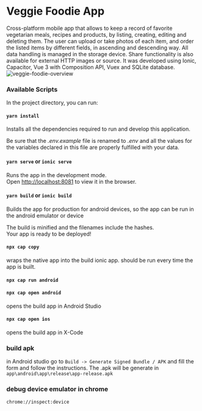 # Veggie Foodie App

Cross-platform mobile app that allows to keep a record of favorite vegetarian meals, recipes and products, by listing, creating, editing and deleting them. The user can upload or take photos of each item, and order the listed items by different fields, in ascending and descending way. All data handling is managed in the storage device. Share functionality is also available for external HTTP images or source.  It was developed using Ionic, Capacitor, Vue 3 with Composition API, Vuex and SQLite database.
![veggie-foodie-overview](https://user-images.githubusercontent.com/43031902/126183764-04281715-b8ae-4085-b8e0-5bdcfa57cc51.png)


### Available Scripts

In the project directory, you can run:

#### `yarn install`

Installs all the dependencies required to run and develop this application.

Be sure that the _.env.example_ file is renamed to _.env_ and all the values for the variables declared in this file are properly fulfilled with your data.

#### `yarn serve` or `ionic serve`

Runs the app in the development mode.\
Open [http://localhost:8081](http://localhost:8081) to view it in the browser.


#### `yarn build` or `ionic build`

Builds the app for production for android devices, so the app can be run in the android emulator or device

The build is minified and the filenames include the hashes.\
Your app is ready to be deployed!

#### `npx cap copy`
wraps the native app into the build ionic app. should be run every time the app is built.

#### `npx cap run android`

#### `npx cap open android`
opens the build app in Android Studio

#### `npx cap open ios`
opens the build app in X-Code

### build apk
in Android studio go to `Build -> Generate Signed Bundle / APK` and fill the form and follow the instructions. The .apk will be generate in `app\android\app\release\app-release.apk`

### debug device emulator in chrome
```chrome://inspect:device```
